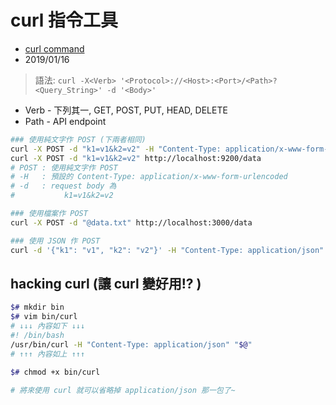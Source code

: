 # curl 指令工具

- [curl command](https://gist.github.com/subfuzion/08c5d85437d5d4f00e58)
- 2019/01/16

> 語法: `curl -X<Verb> '<Protocol>://<Host>:<Port>/<Path>?<Query_String>' -d '<Body>'`

- Verb - 下列其一, GET, POST, PUT, HEAD, DELETE
- Path - API endpoint

```sh
### 使用純文字作 POST (下兩者相同)
curl -X POST -d "k1=v1&k2=v2" -H "Content-Type: application/x-www-form-urlencoded" http://localhost:9200/data
curl -X POST -d "k1=v1&k2=v2" http://localhost:9200/data
# POST : 使用純文字作 POST
# -H   : 預設的 Content-Type: application/x-www-form-urlencoded
# -d   : request body 為
#           k1=v1&k2=v2

### 使用檔案作 POST
curl -X POST -d "@data.txt" http://localhost:3000/data

### 使用 JSON 作 POST
curl -d '{"k1": "v1", "k2": "v2"}' -H "Content-Type: application/json" -X http://localhost:8000/data

```

## hacking curl (讓 curl 變好用!? )

```sh
$# mkdir bin
$# vim bin/curl
# ↓↓↓ 內容如下 ↓↓↓
#! /bin/bash
/usr/bin/curl -H "Content-Type: application/json" "$@"
# ↑↑↑ 內容如上 ↑↑↑

$# chmod +x bin/curl

# 將來使用 curl 就可以省略掉 application/json 那一包了~
```